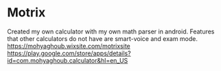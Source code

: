 # Motrix
 Created my own calculator with my own math parser in android. Features that other calculators do not have are smart-voice and exam mode.
https://mohyaghoub.wixsite.com/motrixsite
https://play.google.com/store/apps/details?id=com.mohyaghoub.calculator&hl=en_US
